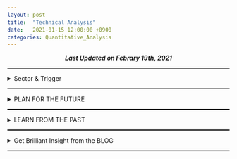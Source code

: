 ```yaml
---
layout: post
title:  "Technical Analysis"
date:   2021-01-15 12:00:00 +0900
categories: Quantitative_Analysis
---
```


<div style="text-align: center"><i><b>Last Updated on Febrary 19th, 2021</b></i></div>
<hr style="height: 2px; border:none; padding: 0; background:black">
<details><summary>Sector & Trigger</summary>
    <ul>
        <li><details><summary>Sector</summary>
            <li>Feb. 2020 - U.S. HEALTHCARE SECTOR CALL</li>
            <li>Feb 12. 2020 - COUPANG IPO Registration to SEC - KOREA E-Commerce SECTOR CALL (COUPANG이 한국에 상장되어서 흡수해야할 E-Commerce Sector 자금이 다른 E-Commerce 기업으로 흘러들어간다 = 포장/E-Commerce companies(네이버, 이마트)/전자결제순으로 수급이 순환)</li> 
        </details></li>
    </ul>
</details>
<hr style="height: 2px; border:none; padding: 0; background:black">

<details><summary>PLAN FOR THE FUTURE</summary>
    <ul>
        <li><details><summary>Battery</summary>
            <ul>
                <li><details><summary>KOSDAQ 씨아이에스</summary>
                    <ul>
                        <li><br>@BUY(9829/180/20210106)
                            <br>@SELL(17350/80/20210118)
                            <br>@BUY(15300/50/20210223) (전고체 배터리로 같이 묶이는 한농화성이 슈팅받길래 추격매수했는데, VI까지 갔다가 다시 내려옴 ㅠ.ㅠ 살짝 뇌동매매)
                        </li><br>
                        <li>2021/01/18
                            <br>생각보다 Fundamental이 저평가되어있고, FnGuide 2차전지와 전기&수소차에 각각 작년 6월 15일, 12월 16일에 편입되고 기관과 외국인의 수급이 엄청나다
                            <br>이렇게까지 오를 종목인가?라는 의문이 들지만, 평단 9층은 든든하다 ㅎ.ㅎ
                            <br>매도시기는, RSI Regular Pattern이 나타나고, 거래량이 2천을 넘었을 때 33~50% 매도
                            <br><br>비슷한 재료로 묶이는 한농화성은 시총이 작아서 수익률은 더 크겠지만, index 편입과 같은 근거가 부족해서 리스크도 크다고 생각한다
                            <br><br>2차전지에 대한 수급이 코스피 우량주(삼성 SDI, LG화학, SK이노베이션, 또는 LG에너지 솔루션 상장)로 돌아갔을 때, 주가가 급락할 가능성이 있다
                            <br><img src="/img/222080_20210117_Technical_Analysis.png">
                        </li><br>
                        <li>2021/02/04
                            <br>주식 등의 대량보유상황보고서 by 삼성자산운용: 기관 수급의 정체가 드러남 - 2,884,691주(5.02%) 장내매수
                            <br><br>2019년 6월부터 매집하다가 슈팅 크게 2번 받으면서 고점(20,000원)찍고 조정받고 있을 때, 5% 완성하면서 공시 발표
                            <br>고의성이 다분하고(의도적이라고 보면 될 듯), 일부러 포지션을 보여줬다
                            <br>2월 둘째 주 기관 포지션 관찰하면 삼각수렴 후에 어떤 추세가 나올지 예상할 수 있을 듯?
                            <br>2019년 6월 28일 (기관 63만주 순매수) ~ 2021년 2월 4일: 평균 매수단가 - 매도단가(외인/개인/금투/투신) - +6408-6522/+7689-7694/+9650-9385/+7549-7313
                        </li><br>
                        <li>2021/02/19
                            <br>미국 전고체배터리 가치주 <a href="https://finance.yahoo.com/quote/QS/">QuantumScape Corp. (NYSE: QS)</a>와 차트를 비교해보면 연관성이 있지 않을까? 하는 궁금증이 생겨서 바로 비교 ㄱㄱ.
                            <br><img src="/img/QS_20210219_Technical_Analysis.png">
                            <br>실질적 시세 및 수급 발생 시점은 02, Nov '20
                            <br>Begining of the BOOM!! 13, Nov '20
                            <br>Till 22 Dec '20 (Begining of the Correction!!, 갭상승 + 꽉찬 양봉 띄워서 매물 넘기고 폭락은 좀... 코스닥 세력도 저렇게는 안하겠다...)
                            <br>DEAD CAT BOUNCE!! 05, Jan '21
                            <br>Begining of the Retracement!! 01, Feb '21 - 스마트머니, 헤지펀드 매수구간
                            <br><br><img src="/img/222080_20210219_Technical_Analysis.png">
                            <br>QS와 주가가 반대로 가는 거 같은 느낌...?
                            <br><br>2월 4일 수급의 정체가 삼성자산운용으로 드러나고, 2월 9일 전환사채 발행가격과 주가간 차이가 발생함에 따라 파생금융상품 평가손실로 인식(90억 + 70억)함
                            <br>실적 모멘텀을 받아서 하락 추세 반등 및 돌파해야할 시점에, 실적이 숫자 상으로는 Earning Shock였기 때문에 저항선을 추세선으로 하여 하락함 (전환사채로 인한 Earning Shock라는 사실을 반영하여 크게 하락한 것은 아님, 오히려 이를 고려한 매출액 및 영업이익은 전년도에 비해 각각 약 17.4%, 93.89% (153.9억 &rarr; 298.4억)이라는 Super Earning Suprise)
                            <br><br>주가를 급하게 상승시키고, 전환사채 전환손실 및 평가손실을 반영하여, 실적을 Earning Shock처럼 보이게 만들어서 하락 추세를 만들어냈다. 하지만, 이것이 Earning Suprise에 의한 주가 상승을 막고, 물량 매집 및 더 큰 상승을 위한 설계라고 생각할 수 있을까...??
                            <br>그럴 가능성에 대해서 조금 더 생각해봐야겠다 ㅎ
                        </li>
                    </ul>
                </details></li>
                <li><details><summary>KOSPI SKC</summary>
                    <ul>
                        <li>2021/01/21
                            <br>SNUSMIC REPORT
                            <br>동박 및 반도체 소재(CMP 패드, 블랭크 마스크)
                            <br>배터리에서 동박이 차지하는 비율이 생각보다 높다. (전기차 1대당 60kg 가량의 동박이 사용)
                            <br>투자회사로 변화 중인 SK(주)에서 중국 동박 1위 기업 Waston 투자 및 재투자, 법적으로는 금지되어있겠지만 거래처, 기술력, 단가쪽으로 이익을 볼 수 있지 않을까라고 추측
                            <br>기관 매수세에도 장 중에 약간의 조정을 받는 모습을 보고, 지금 진입했을 때 기관이랑 단기적으로 평단 차이가 그렇게 크지 않다고 생각하여 진입
                            <br>@BUY(109000/7/20210121) @SELL(126000/7/20210128) +&#8361;119000(+5.59%)
                        </li><br>
                        <li>2021/02/08
                            <br><img src="/img/011790_20210208_Technical_Analysis.png">
                            <br>AB = 1 CD로 138000 ~ 140500을 고점으로 예상하고 도달 시기를 1월 29일쯤 윈도우 드레싱으로 달성할 것으로 예상했으나, 외인 및 기관이 월봉 차트 이쁘게 그릴 수 있게 단기적으로 조정을 준 다음에 월초 갭상승으로 상승하도록 함 (2월에 월봉상 신고가를 Beat할 거라는 약간의 확신이 생김)
                            <br>2월 2일 목표가 달성 후 조정에 들어감
                            <br>노란선 1차, 2차, 3차 지지 또는 반등 확인 필요
                            <br><del>2020년 Earning Surprise를 재료로 상승할 것으로 예측</del> - 2월 2일 목표가 달성 재료로 이미 쓰임
                            <br>한국과학기술기획평가원(KISTEP) 유튜브의 "KISTEP이 선정한 2021년 10대 미래유망기술은?" 이라는 영상을 보고 생분해성플라스틱에 대해서 검색함
                            <br>한국화학연구원으로부터 생분해성 바이오플라스틱 기술을 이전받고, 양산기술 개발 시작, <a href="https://biz.chosun.com/site/data/html_dir/2020/05/25/2020052502621.html">SKC, '친환경 생분해 신소재' 양산기술 개발 속도</a>, <a href="https://www.ebn.co.kr/news/view/1435194">SKC, 식물성 고강도 바이오플라스틱 기술 확보…"조기 상업화 추진"</a>
                        </li> 
                    </ul>
                </details></li>
            </ul>
        </details></li>
        <li><details><summary>Environments</summary>
            <ul>
            </ul>
        </details></li>
        <li><details><summary>Technologies</summary>
            <ul>
                <li><details><summary>KOSDAQ 케이아이엔엑스</summary>
                    <ul>
                        <li>2021/01/17
                            <br>Bullish Bat Pattern으로 매수할 수 있는 기회가 2번 있었는데, 그 때는 차트분석을 하지 않았어서 매수 기회를 놓쳤다 ㅠ.ㅠ
                            <br>FnGuide E커머스 지수에 편입되어있으며, Cloud 관련 정부 정책 및 NYSE:SNOW (SNOWFLAKE INC)과 연동되어 움직일 가능성이 있다
                            <br><img src="/img/093320_20210117_Technical_Analysis.png">
                        </li>
                    </ul>
                </details></li>
                <li><details><summary>KOSDAQ 하나머티리얼즈</summary>
                    <ul>
                        <li>
                            <br>@BUY(28000/50/20210202)
                            <br>@BUY(29500/42/20210204) (잠정실적(컨센서스 상회) 공시 후 단일가 마지막틱 진입)
                            <br>@SELL(36600/22/20210223)
                        </li><br>
                        <li>2021/02/01
                            <br>이번 반도체 슈퍼 사이클에서는 데이터 센터의 DRAM 교체시기와 DDR5, NAND의 보급이 맞물리면서 메모리 반도체발 호황이 될 거라 생각
                            <br><br>삼성이 엑시노스 개발하면서 시스템 반도체쪽 꾸준히 해오다가 팹리스(애플, 퀄컴)한테는 밀리다보니까 파운드리로 변화를 꾀했는데, 하지만 실제로 양산되어 시장에 제품이 나오고 매출 및 영업이익에 찍힐 때까지 1~2년이라는 시간이 필요하다고 봄 (미국 Austin 공장 부지 관련해서 뉴스 나오는 거 보니까 그 쪽으로 공장 지을 듯, 공장 지어지는데 1~2년 소요)
                            <br><br>파운드리 관련 뉴스와 반도체 슈퍼 사이클이 온다라는 뉴스를 동시에 내보내면서 이번 반도체 슈퍼 사이클이 시스템 반도체와 크게 연관있는 듯한 뉘앙스의 뉴스를 내보내는 것을 봤을 때, 파운드리는 미끼가 아닐까 생각
                            <br>메모리 반도체쪽 기업은 반도체 슈퍼 사이클이라는 호재에 비해 상대적으로 관심을 적게 받는 중
                            <br><br>경쟁사라고 할 수 있는 티씨케이에 비해 주가 상승 수준이 너무 약함
                            <br>실적 컨센서스 +30% 가량
                            <br>Si, SiC 식각 필수 소모품 (레포트 by snusmic, SAMSUNG Securities Co., Ltd.)
                        </li><br>
                        <li>2021/02/19
                            <br>15%정도로 반등을 예상했는데 2월 18일, 19일 노무라증권의 장내매수로 인해서 (양일간 약 30만주 매수) 강한 슈팅을 받아서 예상보다 크게 상승했다
                            <br><img src="/img/166090_20210219_Technical_Analysis.png">
                            <br>저항선에서 횡보 또는 하락시 비중 줄이면서 이익실현하려고했으나, 예상했던 저항선 및 신고가 영역을 강한 거래량으로 돌파했다는 점에 착안하여 조금 더 보유를 할 예정이다. (주가 하락 시킬 생각이었으면, 갭상승으로 시작해서 신고가 돌파하는 모습 보여주다가 하락으로 시가깨고 전일종가깨는 모습을 보여줬을듯)
                            <br>그렸던 저항선이 이제 지지선 역할을 하는 지 잘 살펴봐야한다.
                            <br><br><a href="http://www.thelec.net/news/articleView.html?idxno=2364">Hana considered alternative to Silfex as Si ring supplier to Lam Research - 2021/02/16</a>
                            <br>Summary - 현재 Si, SiC RING은 TEL, Semes, and Applied Materials에 각각 80%, 9%, 8% 가량의 비중으로 부품을 공급하고 있으며, Lam Research로의 부품 공급을 고려 중
                            <br>고객사 다변화에 따른 매출액 및 기업가치 증대에 대한 기대감으로 강한 상승을 이끌어냄
                            <br><br>BUT, 경쟁사인 티씨케이의 주가 추이 뿐만 아니라 고객사인 <a href="https://www.google.com/finance/quote/8035:TYO">Tokyo Electron Ltd. (TYO: 8035)</a>, <a href="http://www.k-otc.or.kr/">Semes (K-OTC: 042380)</a>, <a href="https://finance.yahoo.com/quote/AMAT/">Applied Materials (NASDAQ: AMAT)</a>, <a href="https://finance.yahoo.com/quote/LRCX?p=LRCX&.tsrc=fin-srch">Lam Research (NASDAQ: LRCX)</a>의 주가 추이를 관찰해야한다.
                            <br>나아가 DRAM and NAND 최종 판매자인 <a href="https://finance.naver.com/item/main.nhn?code=005930">Samsung Electronics Co. Ltd. (KRX:005930)</a>, <a href="https://finance.naver.com/item/main.nhn?code=000660">SK Hynix Inc. (KRX:000660)</a>, <a href="https://finance.yahoo.com/quote/mu?ltr=1">Micron Technology, Inc. (NASDAQ: MU)</a>도 관심을 가져야한다. 
                        </li>
                    </ul>
                </details></li>
                <li><details><summary>NASDAQ Xilinx, Inc. (XLNX)</summary>
                    <ul>
                        <li>2021/02/05
                            <br><a href="https://thinkin9.github.io/quantitative_analysis/2021/01/31/Intergrated-Circuit.html">Intergrated Circuit - Xilinx</a>
                        </li>
                    </ul>
                </details></li>
            </ul>
        </details></li>
        <li><details><summary>Biotechnology</summary>
            <ul>
                <li><details><summary>KOSPI 셀트리온/KOSDAQ 셀트리온헬스케어</summary>
                    <ul>
                        <li>
                            2021/02/08
                            <br><img src="/img/091990_20210208_Technical_Analysis.png">
                            <br>BOX_1: 2020/09/09 JP Morgan 1차 Report(<a href="https://www.hankyung.com/finance/article/202009091684i">'주가 40% 떨어진다'…JP모간 보고서에 급락한 셀트리온</a>) - 의도적인 BAD OPINION
                            <br>BOX_2: 2020/10/23 한달 반 간의 매집을 끝냈다는 걸 알림과 동시에 주가를 상승시킬 수 있는 NEWS (<a href="https://www.econovill.com/news/articleView.html?idxno=501367">"셀트리온 sell" JP모건, 3일간 22만주 이상 샀다</a>), 실제로 이 정보는 한국거래소 회원사별 거래실적을 살펴보면 뉴스가 뜨기 전에 쉽게 알 수 있던 내용
                            <br>BOX_3: 2020/12/09 JP Morgan 2차 Report(<a href="https://www.donga.com/news/Economy/article/all/20201209/104355585/1">JP모건, 코스피 3200 간다…“셀트리온은 사지 마라”</a>) - 의도적인 BAD OPINION & 대차거래를 통한 SHORT
                            <br>2021/01 COVID-19 치료제 "렉키로나주" 식약처 삼고초려를 명분으로 횡보
                            <br>2021/02/01 <a href="http://www.biospectator.com/view/news_view.php?varAtcId=12425">피하주사 제형 자가면역질환 치료제 램시마SC 캐나다 임상 승인</a> & <a href="http://www.hani.co.kr/arti/economy/economy_general/981463.html">SHORT RESISTANCE를 명분으로 한 SHORT COVERING</a>
                            <br><br>셀트리온, 셀트리온헬스케어, 셀트리온 제약에 대해서 잘 정리한 블로그 - <a href="https://m.blog.naver.com/ooks12/222148684595">불여치 리서치</a>
                            <br>COVID-19이 처음 확산될 때 - 마스크, 알코올 테마
                            <br>COVID-19이 크게 창궐할 때 - 백신, 치료제, Untact 테마
                            <br>백신이 개발되었을 때 - Contact 테마
                            <br>위와 같이 테마 및 수급이 순환했다고 생각하며, 각 테마가 결정되는 명분 및 근거는 충분했다. (일반적인 사람이 수긍할 만한 재료를 가진 기업을 작전했으므로)
                            <br><br>현재의 백신이 도입되는 상황에서 테마 및 수급 순환이 어떻게 일어날 지 예상하고 매수 자리를 선점해야한다
                            <br>백신은 맞고 난 뒤 얼마나 효능이 있는지 확인하기 어렵다 (백신을 맞은 사람이 COVID-19 확진자와 접촉했고 Virus가 침투해야 그 효능을 확인할 수 있으니까, 임상 시 플라시보 약을 사용하는 이유)
                            <br>하지만 그에 반해 치료제는 효능을 확인하기 쉽다(확진자에게 투여하면 되니까)
                            <br>대중의 정서상, 긍정적인 뉴스(예방 혹은 완치)보다는 부정적인 뉴스(부작용)이 대중에게 더욱 많이 주목받는다
                            <br><br>P, M, A 백신과 C 치료제가 있다고 했을 때
                            <br>1: P, M, A 백신을 맞은 사람이 COVID-19 확진 or 부작용 (A 백신의 고령자에 대한 임상 데이터 부족, 실제 효능에 대한 의문 등의 비판이 있는 상황에서의 확진 or 부작용)
                            <br>2: 고령자에 대한 효능이 일부 검증된 C 치료제의 반사이익
                            <br>와 같은 뉴스로 수급 및 테마가 집중될 수 있고
                            <br>3: C 치료제로 인한 부작용 
                            <br>와 같은 뉴스로 심한 조정을 받을 수 있다
                            <br><br>장기적인 합병 ISSUE를 생각해봤을 때, 1번 뉴스(단기적), 3번 뉴스(장기적)로 인해 매수하기 좋은 자리가 생길 수도 있다고 생각 (합병에 관한 내용은 위 블로그에 잘 정리되어있다)
                        </li>
                    </ul>
                </details></li>
                <li><details><summary>KOSPI SK바이오팜</summary>
                    <ul>
                        <li>
                            2021/01/16
                            <br>3개월 연속으로 15일 ~ 말일에 외인의 수급이 관찰되나, MSCI 편입에 의한 Passive 자금의 유입으로 예상된다. (기관의 수익률이 400% 가량되는 가운데 보호예수가 끝나면 매도할 것이 당연시 되는 상황에서 약 3500억원 가량 매수했기때문)
                            <br>6개월 보호예수 물량(490만 주) 중 일부인 200만주 가량이 1월 4일 장 초에 시장가로 매도되었으며, 개인이 받아내며 지지했다
                            <br>FnGuide K-뉴딜 디지털 플러스 지수 및 FnGuide 코리아 뉴딜 BBIG 지수에 각각 작년 10월 12일, 12월 14일자로 편입되었으며, 올해 1월 14일 대통령이 뉴딜 펀드에 투자한다는 사실이 공개적으로 알려지면서 해당 지수를 추종하는 펀드에 의해 기관 자금이 유입될 가능성이 있다
                            <br>하지만 과도한 폭락(보호예수 해제)이 일어났고 그 물량을 개인이 받아냈기때문에 당분간은 하락 또는 횡보가 지속될 것으로 생각한다
                            <br><img src="/img/326030_20210116_Technical_Analysis.png">
                        </li>
                        <li>
                            2021/02/23
                            <br>대주주(SK) 지분 블록딜 매각
                            <br>이런 하락 요소에서 생각해봐야하는 것은, 그런 블록딜을 매수할 주체가 있었다는 것?
                        </li>
                    </ul>
                </details></li>
            </ul>
        </details></li>
        <li><details><summary>Miscellaneous</summary>
            <ul>
                <li><details><summary>KOSDAQ DSC인베스트먼트</summary>
                    <ul>
                        <li>
                            2021/01/17
                            <br>Bear Robotics PR @KAIST를 HeXA의 어느 한 선배의 도움으로 Zoom을 통해 참석하여 알게되었고, 해당 기업에 투자한 Venture Capital(VC)를 찾다가 알게됨
                            <br>작년 11월 중 D(AD) 0.382 @4210에서 2번의 지지를 받고 약 100% 상승 (지놈앤컴퍼니(Seed, Series A, Series B 투자), 프리시젼바이오(Series B, Pre-IPO 투자)가 12월 중순 경 코스닥 상장 예정 기대감에 의한 상승)
                            <br>대량보유상황 보고서를 공시로 찾아본 결과 지분 보유 현황은 아래와 같다
                            <br>지놈앤컴퍼니 - 70,000 * 1,553,800 @2020/08/10
                            <br>에쓰씨엠생명과학 - 40,000 * 579,356
                            <br>에이비엘바이오 - 30,000 * 1,803,352 (3,682,250 -> 1,803,352) @2020/08/05
                            <br>캐리소프트(유아용 애니메이션) - 5,000 * 868,892 @2019/11/04
                            <br>플루토(번역) - 12,000 * 174,236 (343,971 -> 174,236) @2019/08/19
                            <br>네오펙트(의료기기) - 3,000 * 582,795 (705,045 -> 582,795) @2019/07/04
                            <br>미확인 - 엔젠바이오, 무신사, 마켓컬리
                            <br>펀드 - 포인트모바일(60,000 * (36,842 + 9,378)),  프리시젼바이오(30,000 * (0 + 128,205)), 지놈앤컴퍼니(70,000 * (0 + 66,777 * 3))
                            <br>VC의 Fundamental과 Insight는 훌륭하며 저평가 되어있지만, Series A 같은 초기 단계에 투자하는 회사 특성 상 다음 반등은 Earning Suprise/ 투자회사 IPO (무신사, 마켓컬리)에 일어날 듯하며 그 때까지는 횡보와 하락을 반복할 것으로 보임
                            <br><img src="/img/241520_20210117_Technical_Analysis.png">
                        </li>
                        <li>
                            2021/01/20
                            <br>JP Morgan은 지속적으로 매집 중, CS는 12월 16일까지 880,000 보유 중에 매집하면서 5.5%까지 지분을 확대했으나(2020/12/21 공시), 12월 20일 전후로 LOSS CUT하여 기존 보유 수량과 비슷한 수준(2020/12/24 공시) 
                            <br>외인 비율이 2020년 10월 초 1%를 기점으로, 11월 말 4.96%, 12월 말 10.32%
                            <br>기관 수급은 전무하고, 외인은 매집하며, 세력은 주가를 누른다 &rarr; 재미있는 상황
                            <br>2020/10/15 - 20.6M, 2020/10/26 - 16.8M, 2020/10/29 - 5.8M, 2020/10/30 - 18.7M, 2020/11/24 - 14.4M, 2020/11/25 - 5.6M, 2020/11/27 - 5.5M, 2020/12/03 - 8.3M, 2020/12/04 - 8.5M, 2020/12/09 - 10.5M, 2020/12/10 - 8.4M 총 123.1M만큼 거래량이 터졌는데, 2020/12/15~2021/01/19 단 10.3M만큼의 거래량으로 35%가 빠지는 동안 Exit 움직임(거래량 실린 장대음봉)이 아예없다
                            <br><img src="/img/241520_20210120_Technical_Analysis.png">
                        </li>
                    </ul>
                </details></li>
                <li><details><summary>Penny Stock</summary>
                    <ul>
                        <li>
                            2021/02/13
                            <br>한 번의 하락으로 시장에서 퇴출될 수 있기때문에 신중하게, 원칙을 지키면서 매매<
                            <br>상승의 눌림목을 공략하되, DIRECT OFFERING 및 SHORT FLOAT을 생각할 것
                            <br><br>VISLINK TECHNOLOGIES, INC. (XNAS:VISL) - 위성통신/실시간 방송
                            <br>@BUY(2.32/8/20210201 + 2.70/62/20210202) @SELL(2.78/70/20210203) +$8.07(+4.34%)
                            <br><br>INSPIREMD, INC. (XNYS:NSPR) - Vascular and coronary disease Diagnosis
                            <br>@BUY(0.75/261/20210204) @SELL(1.15/261/20210209) +$102.94(+52.36%)
                            <br><br>REWALK ROBOTICS LTD (XNAS:RWLK) - Medical exoskeleton device maker, Rumor with Hyundai Motor Group
                            <br>@BUY(3.86/125/20210209) @SELL(3.79/125/20210210) -$9.11(-1.89%)
                            <!--
                            <li>@BUY(3.82/124/20210211)</li>
                            -->
                        </li>
                    </ul>
                </details></li>
            </ul>
        </details></li>
    </ul>
</details>
<hr style="height: 2px; border:none; padding: 0; background:black">

<details><summary>LEARN FROM THE PAST</summary>
    <ul>
        <li><details><summary>Technology</summary>
            <ul>
                <li><details><summary>KOSDAQ 하나머티리얼즈</summary>
                    <ul>
                        <li>2021/02/09
                            <br><img src="/img/166090_20210209_Technical_Analysis.png">
                        </li>
                    </ul>
                </details></li>
            </ul>
        </details></li>
        <li><details><summary>Biotechnology</summary>
            <ul>
                <li><details><summary>KOSPI 삼성바이오로직스</summary>
                    <ul>
                        <li>2021/01/16  
                            <br>201703~201903 분석</li>
                            <br>RSI Hidden Divergence & Bullish AB = CD에도 추세가 유지되는 이유는 아직 이해 X
                            <br><img src="/img/207940_20210116_Technical_Analysis.png">
                        </li>
                    </ul>
                </details></li>
            </ul>
        </details></li>
        <li><details><summary>Environments</summary>
            <ul>
                <li><details><summary>KOSDAQ 한솔홈데코</summary>
                    <ul>
                        <li>2021/01/15
                            <br>20210120 Biden 취임식 및 정책 발표 기대감에 따른 상승 예측
                            <br>@BUY(2345/410/20210115)
                            <br><img src="/img/025750_20210115_Technical_Analysis.png">
                            <br>@SELL(2300/410/20210116) -&#8361;18450(-1.92%)
                            <br>실적이 뒷받침되지 않는 테마주 & 너무 높은 신용잔고 & 타점이 너무 높았다
                        </li>
                    </ul>
                </details></li>
            </ul>
        </details></li>
    </ul>
</details>
<hr style="height: 2px; border:none; padding: 0; background:black">
<details><summary>Get Brilliant Insight from the BLOG</summary>
    <ul>
        <li><details><summary>Trading Strategies</summary>
            <ul>
                <li><a href="https://stock79.tistory.com/">systrader79의 왕초보를 위한 주식투자</a> - 투자 전략</li>
            </ul>
        </details></li>
        <li><details><summary>Market Strategies</summary>
            <ul>
                <li><a href="https://ha2mandx.tistory.com/">MARKETS NOW</a> - 시황</li>
            </ul>
        </details></li>
        <li><details><summary>Reports</summary>
            <ul>
                <li><a href="http://snusmic.com/research/">SMIC</a> - 서울대학교 경영대학 소속 학술동아리의 배포용 리포트(발간하는 시기와 배포하는 시기가 약 2달정도 차이나고, 다른 증권사들의 Report 정보를 재가공한 형태의 Report도 보임)</li>
                <li><a href="https://www.samsungpop.com/">삼성증권</a> - 계좌기반의 로그인 필요</li>
                <li>흥국증권 Research <a href="http://www.heungkuksec.co.kr/research/industry/list.do">투자전략</a>, <a href="http://www.heungkuksec.co.kr/research/company/list.do">산업/기업분석</a>(퀄리티 낮아서 잘 안봄)</li>
            </ul>
        </details></li>
    </ul>
</details>
<hr style="height: 2px; border:none; padding: 0; background:black">
    